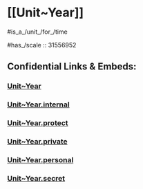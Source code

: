 ﻿
# [[Unit~Year]] 

#is_a_/unit_/for_/time 

#has_/scale :: 31556952 


## Confidential Links & Embeds: 

### [Unit~Year](/_public/Unit/SI-Unit/derived_Unit/Unit~Year.md) 

### [Unit~Year.internal](/_internal/Unit/SI-Unit/derived_Unit/Unit~Year.internal.md) 

### [Unit~Year.protect](/_protect/Unit/SI-Unit/derived_Unit/Unit~Year.protect.md) 

### [Unit~Year.private](/_private/Unit/SI-Unit/derived_Unit/Unit~Year.private.md) 

### [Unit~Year.personal](/_personal/Unit/SI-Unit/derived_Unit/Unit~Year.personal.md) 

### [Unit~Year.secret](/_secret/Unit/SI-Unit/derived_Unit/Unit~Year.secret.md) 
